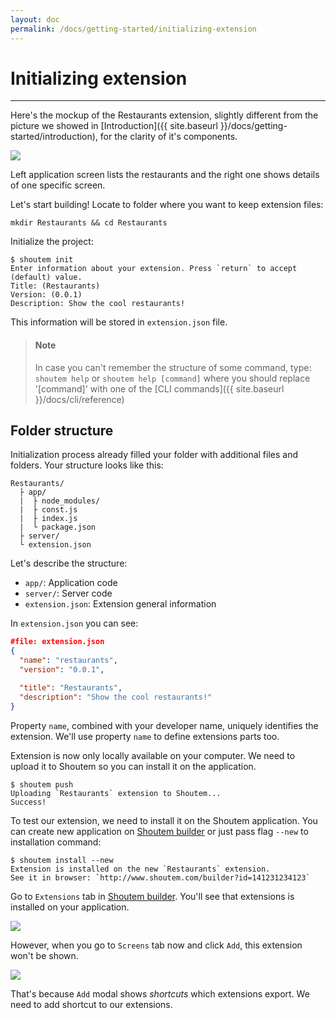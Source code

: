 ```yaml
---
layout: doc
permalink: /docs/getting-started/initializing-extension
---
```


# Initializing extension
<hr />

Here's the mockup of the Restaurants extension, slightly different from the picture we showed in [Introduction]({{ site.baseurl }}/docs/getting-started/introduction), for the clarity of it's components.

<p class="image">
<img src='{{ site.baseurl }}/img/getting-started/extension-preview-lightweight.png'/>
</p>
 
Left application screen lists the restaurants and the right one shows details of one specific screen. 

Let's start building! Locate to folder where you want to keep extension files:

```ShellSession
mkdir Restaurants && cd Restaurants
```

Initialize the project:

```ShellSession
$ shoutem init
Enter information about your extension. Press `return` to accept (default) value.
Title: (Restaurants)
Version: (0.0.1)
Description: Show the cool restaurants!
```

This information will be stored in `extension.json` file.

> #### Note
> In case you can't remember the structure of some command, type: `shoutem help` or `shoutem help [command]` where you should replace '[command]' with one of the [CLI commands]({{ site.baseurl }}/docs/cli/reference)

## Folder structure
Initialization process already filled your folder with additional files and folders. Your structure looks like this:

```
Restaurants/
  ├ app/
  |  ├ node_modules/
  |  ├ const.js
  |  ├ index.js
  |  └ package.json
  ├ server/
  └ extension.json
```

Let's describe the structure:

- `app/`: Application code
- `server/`: Server code
- `extension.json`: Extension general information

In `extension.json` you can see:

```JSON
#file: extension.json
{
  "name": "restaurants",
  "version": "0.0.1",

  "title": "Restaurants",
  "description": "Show the cool restaurants!"
}
```

Property `name`, combined with your developer name, uniquely identifies the extension. We'll use property `name` to define extensions parts too.

Extension is now only locally available on your computer. We need to upload it to Shoutem so you can install it on the application.

```ShellSession
$ shoutem push
Uploading `Restaurants` extension to Shoutem...
Success!
```

To test our extension, we need to install it on the Shoutem application. You can create new application on [Shoutem builder](/docs/coming-soon) or just pass flag `--new` to installation command:

```ShellSession
$ shoutem install --new
Extension is installed on the new `Restaurants` extension.
See it in browser: `http://www.shoutem.com/builder?id=141231234123`
```

Go to `Extensions` tab in [Shoutem builder](/docs/coming-soon). You'll see that extensions is installed on your application.

<p class="image">
<img src='{{ site.baseurl }}/img/getting-started/extension-tab-extension.png'/>
</p>

However, when you go to `Screens` tab now and click `Add`, this extension won't be shown.

<p class="image">
<img src='{{ site.baseurl }}/img/getting-started/add-content-no-extension.png'/>
</p>

That's because `Add` modal shows _shortcuts_ which extensions export. We need to add shortcut to our extensions.
